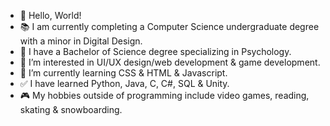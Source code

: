 - 👋 Hello, World!
- 📚 I am currently completing a Computer Science undergraduate degree with a minor in Digital Design.
- 🏅 I have a Bachelor of Science degree specializing in Psychology.
- 👀 I’m interested in UI/UX design/web development & game development.
- 🌱 I’m currently learning CSS & HTML & Javascript.
- ✅ I have learned Python, Java, C, C#, SQL & Unity.
- 🎮 My hobbies outside of programming include video games, reading, skating & snowboarding.

<!---
israjime/israjime is a ✨ special ✨ repository because its `README.md` (this file) appears on your GitHub profile.
You can click the Preview link to take a look at your changes.
--->

